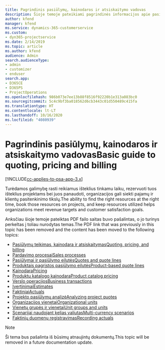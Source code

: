 ```yaml
---
title: Pagrindinis pasiūlymų, kainodaros ir atsiskaitymo vadovas
description: Šioje temoje pateikiami pagrindinės informacijos apie pasiūlymų teikimą, kainodarą ir atsiskaitymą naudojant „Project Service Automation“ saitai.
author: kfend
manager: kfend
ms.service: dynamics-365-customerservice
ms.custom:
- dyn365-projectservice
ms.date: 2/14/2019
ms.topic: article
ms.author: kfend
audience: Admin
search.audienceType:
- admin
- customizer
- enduser
search.app:
- D365CE
- D365PS
- ProjectOperations
ms.openlocfilehash: 986b073e7ee13b88f8516f92220b1e313a083bc0
ms.sourcegitcommit: 5c4c9bf3ba018562d6cb3443c01d550489c415fa
ms.translationtype: HT
ms.contentlocale: lt-LT
ms.lasthandoff: 10/16/2020
ms.locfileid: "4080939"
---
```

# <a name="basic-guide-to-quoting-pricing-and-billing"></a><span data-ttu-id="e9126-103">Pagrindinis pasiūlymų, kainodaros ir atsiskaitymo vadovas</span><span class="sxs-lookup"><span data-stu-id="e9126-103">Basic guide to quoting, pricing and billing</span></span>

[!INCLUDE[cc-applies-to-psa-app-3.x](../../includes/cc-applies-to-psa-app-3x.md)]

<span data-ttu-id="e9126-104">Turėdamos galimybę rasti reikiamus išteklius tinkamu laiku, rezervuoti tuos išteklius projektams bei juos panaudoti, organizacijos gali siekti pajamų ir klientų pasitenkinimo tikslų.</span><span class="sxs-lookup"><span data-stu-id="e9126-104">The ability to find the right resources at the right time, book those resources on projects, and keep resources utilized helps organizations meet revenue targets and customer satisfaction goals.</span></span> 

<span data-ttu-id="e9126-105">Anksčiau šioje temoje pateiktas PDF failo saitas buvo pašalintas, o jo turinys perkeltas į toliau nurodytas temas.</span><span class="sxs-lookup"><span data-stu-id="e9126-105">The PDF link that was previously in this topic has been removed and the content has been moved to the following topics:</span></span>

- [<span data-ttu-id="e9126-106">Pasiūlymų teikimas, kainodara ir atsiskaitymas</span><span class="sxs-lookup"><span data-stu-id="e9126-106">Quoting, pricing, and billing</span></span>](../quote-bill-price.md)
- [<span data-ttu-id="e9126-107">Pardavimo procesai</span><span class="sxs-lookup"><span data-stu-id="e9126-107">Sales processes</span></span>](../basic-sales-process.md)
- [<span data-ttu-id="e9126-108">Pasiūlymai ir pasiūlymo eilutės</span><span class="sxs-lookup"><span data-stu-id="e9126-108">Quotes and quote lines</span></span>](../basic-quote-lines.md)
- [<span data-ttu-id="e9126-109">Produktais pagrįstos pasiūlymo eilutės</span><span class="sxs-lookup"><span data-stu-id="e9126-109">Product-based quote lines</span></span>](../product-based-quote-lines.md)
- [<span data-ttu-id="e9126-110">Kainodara</span><span class="sxs-lookup"><span data-stu-id="e9126-110">Pricing</span></span>](../basic-pricing.md)
- [<span data-ttu-id="e9126-111">Produktų katalogo kainodara</span><span class="sxs-lookup"><span data-stu-id="e9126-111">Product catalog pricing</span></span>](../product-catalog-pricing.md)
- [<span data-ttu-id="e9126-112">Verslo operacijos</span><span class="sxs-lookup"><span data-stu-id="e9126-112">Business transactions</span></span>](../basic-business-transactions.md)
- [<span data-ttu-id="e9126-113">Įvertinimai</span><span class="sxs-lookup"><span data-stu-id="e9126-113">Estimates</span></span>](../estimates.md)
- [<span data-ttu-id="e9126-114">Faktiniai</span><span class="sxs-lookup"><span data-stu-id="e9126-114">Actuals</span></span>](../actuals.md)
- [<span data-ttu-id="e9126-115">Projekto pasiūlymų analizė</span><span class="sxs-lookup"><span data-stu-id="e9126-115">Analyzing project quotes</span></span>](../basic-analyzing-quotes.md)
- [<span data-ttu-id="e9126-116">Organizacijos vienetai</span><span class="sxs-lookup"><span data-stu-id="e9126-116">Organizational units</span></span>](../advanced-organizational.md)
- [<span data-ttu-id="e9126-117">Vienetų grupės ir vienetai</span><span class="sxs-lookup"><span data-stu-id="e9126-117">Unit groups and units</span></span>](../advanced-units.md)
- [<span data-ttu-id="e9126-118">Scenarijai naudojant kelias valiutas</span><span class="sxs-lookup"><span data-stu-id="e9126-118">Multi-currency scenarios</span></span>](../advanced-currency.md)
- [<span data-ttu-id="e9126-119">Faktinių duomenų registravimas</span><span class="sxs-lookup"><span data-stu-id="e9126-119">Recording actuals</span></span>](../advanced-actuals.md)

> [!NOTE]
> <span data-ttu-id="e9126-120">Ši tema bus pašalinta iš būsimų atnaujintų dokumentų.</span><span class="sxs-lookup"><span data-stu-id="e9126-120">This topic will be removed in a future documentation update.</span></span> 
